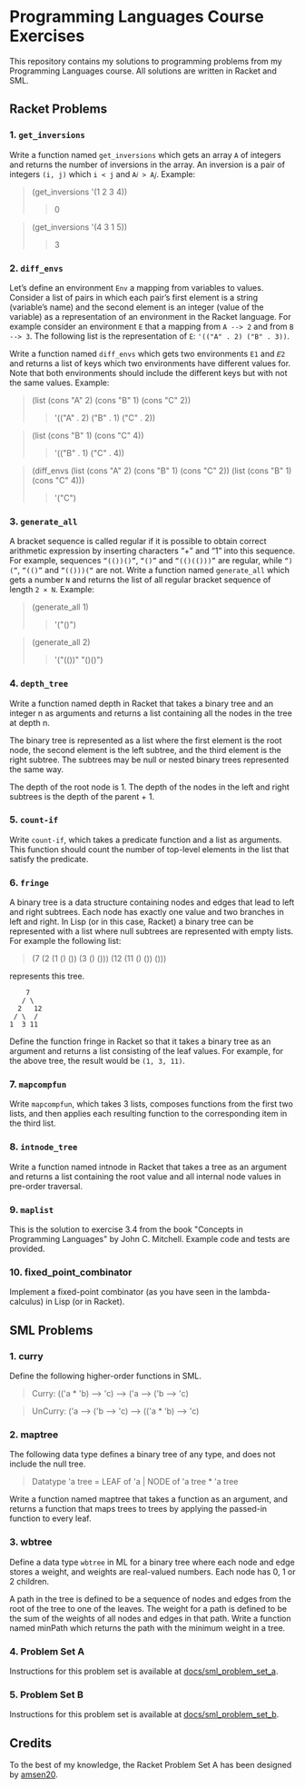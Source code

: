 # Programming Languages Course Exercises

This repository contains my solutions to programming problems from my Programming Languages course. All solutions are
written in Racket and SML.

## Racket Problems

### 1. `get_inversions`

Write a function named `get_inversions` which gets an array `A` of integers and returns the number of inversions in the
array. An inversion is a pair of integers `(i, j)` which `i < j` and `A𝑖 > A𝑗`.
Example:

> (get_inversions '(1 2 3 4))
>> 0

> (get_inversions '(4 3 1 5))
>> 3

### 2. `diff_envs`

Let’s define an environment `Env` a mapping from variables to values. Consider a list of pairs in which each pair’s
first
element is a string (variable’s name) and the second element is an integer (value of the variable) as a representation
of an
environment in the Racket language.
For example consider an environment `E` that a mapping from `A --> 2` and from `B --> 3`. The following list is the
representation of `E`:
`'(("A" . 2) ("B" . 3))`.

Write a function named `diff_envs` which gets two environments `E1` and `𝐸2`
and returns a list of keys which two environments have different values for. Note that both environments should include
the different keys but with not the same values.
Example:
> (list (cons "A" 2) (cons "B" 1) (cons "C" 2))
>> '(("A" . 2) ("B" . 1) ("C" . 2))

> (list (cons "B" 1) (cons "C" 4))
>> '(("B" . 1) ("C" . 4))

> (diff_envs (list (cons "A" 2) (cons "B" 1) (cons "C" 2)) (list (cons "B" 1) (cons "C" 4)))
>> '("C")

### 3. `generate_all`

A bracket sequence is called regular if it is possible to obtain correct arithmetic expression by inserting
characters “+” and “1” into this sequence. For example, sequences `“(())()”`, `“()”` and `“(()(()))”` are regular,
while `“)(“`, `“(()”` and `“(()))(“` are not.
Write a function named `generate_all` which gets a number `N` and returns the list of all regular bracket sequence of
length `2 × N`.
Example:
> (generate_all 1)
>> '("()")

> (generate_all 2)
>> '("(())" "()()")

### 4. `depth_tree`

Write a function named depth in Racket that takes a binary tree and an integer n as arguments and returns a list
containing all the nodes in the tree at depth n.

The binary tree is represented as a list where the first element is the root node, the second element is the left
subtree, and the third element is the right subtree. The subtrees may be null or nested binary trees represented the
same way.

The depth of the root node is 1. The depth of the nodes in the left and right subtrees is the depth of the parent + 1.

### 5. `count-if`

Write `count-if`, which takes a predicate function and a list as arguments. This function should count the number of
top-level elements in the list that satisfy the predicate.

### 6. `fringe`

A binary tree is a data structure containing nodes and edges that lead to left and right subtrees. Each node has exactly
one value and two branches in left and right. In Lisp (or in this case, Racket) a binary tree can be represented with a
list where null subtrees are represented with empty lists. For example the following list:

> (7 (2 (1 () ()) (3 () ())) (12 (11 () ()) ()))

represents this tree.

```
    7
   / \
  2   12
 / \  /
1  3 11
```

Define the function fringe in Racket so that it takes a binary tree as an argument and returns a list consisting of the
leaf values. For example, for the above tree, the result would be `(1, 3, 11)`.

### 7. `mapcompfun`

Write `mapcompfun`, which takes 3 lists, composes functions from the first two lists, and then applies each resulting
function to the corresponding item in the third list.

### 8. `intnode_tree`

Write a function named intnode in Racket that takes a tree as an argument and returns a list containing the root value
and all internal node values in pre-order traversal.

### 9. `maplist`

This is the solution to exercise 3.4 from the book "Concepts in Programming Languages" by John C. Mitchell. Example code
and tests are provided.

### 10. fixed_point_combinator

Implement a fixed-point combinator (as you have seen in the lambda-calculus) in Lisp (or in Racket).

## SML Problems

### 1. curry

Define the following higher-order functions in SML.

> Curry: (('a * 'b) --> 'c) --> ('a --> ('b --> 'c)

> UnCurry: ('a --> ('b --> 'c) --> (('a * 'b) --> 'c)

### 2. maptree

The following data type defines a binary tree of any type, and does not include the null tree.

> Datatype 'a tree = LEAF of 'a | NODE of 'a tree * 'a tree

Write a function named maptree that takes a function as an argument, and returns a function that maps trees to trees by
applying the passed-in function to every leaf.

### 3. wbtree

Define a data type `wbtree` in ML for a binary tree where each node and edge stores a weight, and weights are
real-valued numbers. Each node has 0, 1 or 2 children.

A path in the tree is defined to be a sequence of nodes and edges from the root of the tree to one of the leaves. The
weight for a path is defined to be the sum of the weights of all nodes and edges in that path. Write a function named
minPath which returns the path with the minimum weight in a tree.

### 4. Problem Set A

Instructions for this problem set is available at [docs/sml_problem_set_a](docs/sml_problem_set_a.pdf).

### 5. Problem Set B

Instructions for this problem set is available at [docs/sml_problem_set_b](docs/sml_problem_set_b.pdf).

## Credits

To the best of my knowledge, the Racket Problem Set A has been designed by [amsen20](https://github.com/amsen20).